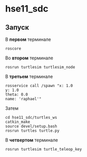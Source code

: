 # hse11_sdc

## Запуск

В **первом** терминале
```
roscore
```

Во **втором** терминале
```
rosrun turtlesim turtlesim_node
```

В **третьем** терминале
```
rosservice call /spawn "x: 1.0
y: 1.0
theta: 0.0
name: 'raphael'"
```

Затем
```
cd hse11_sdc/turtles_ws
catkin_make
source devel/setup.bash
rosrun turtles turtle.py
```

В **четвертом** терминале
```
rosrun turtlesim turtle_teleop_key
```
